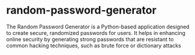 # random-password-generator
The Random Password Generator is a Python-based application designed to create secure, randomized passwords for users. It helps in enhancing online security by generating strong passwords that are resistant to common hacking techniques, such as brute force or dictionary attacks
